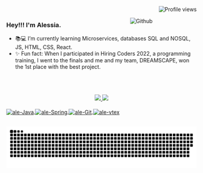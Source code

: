 <p align="right"> <img src="https://komarev.com/ghpvc/?username=AleehSophia&color=ff69b4" alt="Profile views" /> </p>

<img width="35%" align="right" alt="Github" src="https://i.pinimg.com/originals/19/b2/8c/19b28c8372aaec65623f7ee7332e74be.gif" />

### Hey!!! I'm Alessia.


- 📚💻 I’m currently learning Microservices, databases SQL and NOSQL, JS, HTML, CSS, React.
- ✨ Fun fact: When I participated in Hiring Coders 2022, a programming training, I went to the finals and me and my team, DREAMSCAPE, won the 1st place with the best project.

<br>
<br>
<br>
<div align="center">
  <a href="https://github.com/AleehSophia">
  <img height="170em" src="https://github-readme-stats.vercel.app/api?username=AleehSophia&show_icons=true&theme=dracula&include_all_commits=true&count_private=true"/>
  <img height="170em" src="https://github-readme-stats.vercel.app/api/top-langs/?username=AleehSophia&layout=compact&langs_count=7&theme=dracula"/>
</div>
 <div style="display: inline_block"><br>
  <img align="center" alt="ale-Java" height="60" width="80" src="https://cdn.jsdelivr.net/gh/devicons/devicon/icons/java/java-original-wordmark.svg" />
   <img align="center" alt="ale-Spring" height="60" width="80" src="https://cdn.jsdelivr.net/gh/devicons/devicon/icons/spring/spring-original-wordmark.svg" />  
   <img align="center" alt="ale-Git" height="50" width="80" src="https://cdn.jsdelivr.net/gh/devicons/devicon/icons/git/git-original.svg" />
  <img align="center" alt="ale-vtex" height="60" width="80" src="https://user-images.githubusercontent.com/104858887/183300217-6a364880-ce71-4d4b-8ac5-50011c718542.svg" />
</div>   
  
## 
  
![Snake animation](https://github.com/AleehSophia/AleehSophia/blob/output/github-contribution-grid-snake.svg)  
